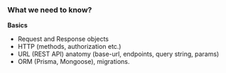 ### What we need to know?

**Basics**
- Request and Response objects
- HTTP (methods, authorization etc.)
- URL (REST API) anatomy (base-url, endpoints, query string, params)
- ORM (Prisma, Mongoose), migrations.